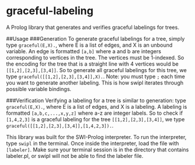 graceful-labeling
=================

A Prolog library that generates and verifies graceful labelings for trees.

##Usage
###Generation
To generate graceful labelings for a tree, simply type
`graceful(E,X).`, where E is a list of edges, and X is an unbound variable.
An edge is formatted `[a,b]` where a and b are integers corresponding to vertices in the tree.  The vertices must be 1-indexed.  So the encoding for the tree that is a straight line with 4 vertices would be `[[1,2],[2,3],[3,4]]`. 
So to generate all graceful labelings for this tree, we type `graceful([[1,2],[2,3],[3,4]],X).`.
Note: you must type `;` each time you want to generate another labeling.  This is how swipl iterates through possible variable bindings.

###Verification
Verifying a labeling for a tree is similar to generation: type `graceful(E,X).`, where E is a list of edges, and X is a labeling.  A labeling is formatted `[a,b,c,...,x,y,z]` where a-z are integer labels.  So to check if `[1,4,2,3]` is a graceful labeling for the tree `[[1,2],[2,3],[3,4]]`, we type `graceful([[1,2],[2,3],[3,4]],[1,4,2,3]).`.

This library was built for the SWI-Prolog interpreter.
To run the interpreter, type `swipl` in the terminal.  Once inside the interpreter, load the file with `[labeler]`.  Make sure your terminal session is in the directory that contains labeler.pl, or swipl will not be able to find the labeler file.
